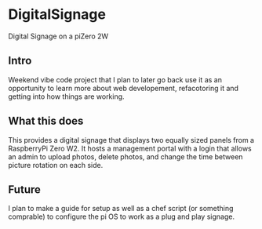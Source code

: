 # DigitalSignage
Digital Signage on a piZero 2W

## Intro
Weekend vibe code project that I plan to later go back use it as an opportunity to learn more about web developement, refacotoring it and getting into how things are working.

## What this does
This provides a digital signage that displays two equally sized panels from a RaspberryPi Zero W2.  It hosts a management portal with a login that allows an admin to upload photos, delete photos, and change the time between picture rotation on each side.

## Future
I plan to make a guide for setup as well as a chef script (or something comprable) to configure the pi OS to work as a plug and play signage.
